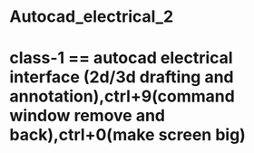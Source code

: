 # Autocad_electrical_2
# class-1 == autocad electrical interface (2d/3d drafting and annotation),ctrl+9(command window remove and back),ctrl+0(make screen big)
